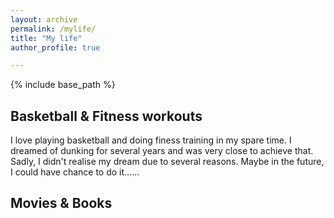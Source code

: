 ```yaml
---
layout: archive
permalink: /mylife/
title: "My life"
author_profile: true

---
```


{% include base_path %}


Basketball & Fitness workouts
-----
I love playing basketball and doing finess training in my spare time. I dreamed of dunking for several years and was very close to achieve that. Sadly, I didn't realise my dream due to several reasons. Maybe in the future, I could have chance to do it……

Movies & Books
-----
